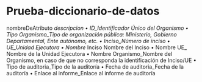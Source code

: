 # Prueba-diccionario-de-datos
nombreDeAtributo _descripcion
• ID_Identificador Único del Organismo
• Tipo Organismo_Tipo de organización pública: Ministerio, Gobierno Departamental, Ente autónomo, etc.
• Inciso_Número de inciso
• UE_Unidad Ejecutora
• Nombre_ Inciso	Nombre del Inciso
• Nombre UE_	Nombre de la Unidad Ejecutora
• Nombre Organismo_Nombre del Organismo, en caso de que no corresponda la identificación de Inciso/UE
• Tipo de auditoria_Tipo de la auditoría
• Fecha de auditoria_Fecha de la auditoría
• Enlace al informe_Enlace al informe de auditoría

